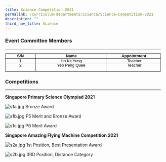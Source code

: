 ```yaml
---
title: Science Competition 2021
permalink: /curriculum-departments/Science/Science-Competition-2021
description: ""
third_nav_title: Science
---
```

### Event Committee Members
-----------------------

<table style="margin: 0px; outline: 0px; padding: 0px; border-collapse: collapse; max-width: 100%; width: 488.7pt; text-align: left;" width="0" cellpadding="0" cellspacing="0" border="0" class="MsoNormalTable"><tbody style="margin: 0px; outline: 0px; padding: 0px;"><tr style="margin: 0px; outline: 0px; padding: 0px; height: 12pt;"><td style="margin: 0px; outline: 0px; padding: 0in 5.4pt; width: 89.25pt; border: 1pt solid windowtext; height: 12pt;" valign="top" width="119"><p style="margin: 0px; outline: 0px; padding: 0px; line-height: 20px !important; color: rgb(0, 0, 0); font-family: Helvetica; font-size: 13px; text-align: center;" class="MsoNormal"><b style="margin: 0px; outline: 0px; padding: 0px;"><font style="margin: 0px; outline: 0px; padding: 0px;" size="2"><span style="margin: 0px; outline: 0px; padding: 0px; line-height: 13.91px; font-family: Arial, sans-serif;" lang="EN-SG">S/N</span><span style="margin: 0px; outline: 0px; padding: 0px; line-height: 13.91px; font-family: Arial, sans-serif;"></span></font></b></p></td><td style="margin: 0px; outline: 0px; padding: 0in 5.4pt; width: 244.85pt; border-top: 1pt solid windowtext; border-right: 1pt solid windowtext; border-bottom: 1pt solid windowtext; border-image: initial; border-left: none; height: 12pt;" valign="top" width="326"><p style="margin: 0px; outline: 0px; padding: 0px; line-height: 20px !important; color: rgb(0, 0, 0); font-family: Helvetica; font-size: 13px; text-align: center;" class="MsoNormal"><b style="margin: 0px; outline: 0px; padding: 0px;"><font style="margin: 0px; outline: 0px; padding: 0px;" size="2"><span style="margin: 0px; outline: 0px; padding: 0px; line-height: 13.91px; font-family: Arial, sans-serif;" lang="EN-SG">Name</span><span style="margin: 0px; outline: 0px; padding: 0px; line-height: 13.91px; font-family: Arial, sans-serif;"></span></font></b></p></td><td style="margin: 0px; outline: 0px; padding: 0in 5.4pt; width: 154.6pt; border-top: 1pt solid windowtext; border-right: 1pt solid windowtext; border-bottom: 1pt solid windowtext; border-image: initial; border-left: none; height: 12pt;" valign="top" width="206"><p style="margin: 0px; outline: 0px; padding: 0px; line-height: 20px !important; color: rgb(0, 0, 0); font-family: Helvetica; font-size: 13px; text-align: center;" class="MsoNormal"><font style="margin: 0px; outline: 0px; padding: 0px;" size="2"><span style="margin: 0px; outline: 0px; padding: 0px; line-height: 13.91px; font-family: Arial, sans-serif;" lang="EN-SG"><b style="margin: 0px; outline: 0px; padding: 0px;">Appointment</b></span><span style="margin: 0px; outline: 0px; padding: 0px; line-height: 13.91px; font-family: Arial, sans-serif;"></span></font></p></td></tr><tr style="margin: 0px; outline: 0px; padding: 0px; height: 3.1pt;"><td style="margin: 0px; outline: 0px; padding: 0in 5.4pt; width: 89.25pt; border-right: 1pt solid windowtext; border-bottom: 1pt solid windowtext; border-left: 1pt solid windowtext; border-image: initial; border-top: none; height: 3.1pt;" valign="top" width="119"><p style="margin: 0px; outline: 0px; padding: 0px; line-height: 20px !important; color: rgb(0, 0, 0); font-family: Helvetica; font-size: 13px; text-align: center;" class="MsoNormal"><font style="margin: 0px; outline: 0px; padding: 0px;" size="2"><span style="margin: 0px; outline: 0px; padding: 0px; line-height: 13.91px; font-family: Arial, sans-serif;" lang="EN-SG">1</span><span style="margin: 0px; outline: 0px; padding: 0px; line-height: 13.91px; font-family: Arial, sans-serif;"></span></font></p></td><td style="margin: 0px; outline: 0px; padding: 0in 5.4pt; width: 244.85pt; border-top: none; border-left: none; border-bottom: 1pt solid windowtext; border-right: 1pt solid windowtext; height: 3.1pt;" valign="top" width="326"><p style="margin: 0px; outline: 0px; padding: 0px; line-height: 20px !important; color: rgb(0, 0, 0); font-family: Helvetica; font-size: 13px; text-align: center;" class="MsoNormal"><span style="margin: 0px; outline: 0px; padding: 0px; line-height: 13.91px; font-family: Arial, sans-serif;"><font style="margin: 0px; outline: 0px; padding: 0px;" size="2">Ho Kit Yung</font></span></p></td><td style="margin: 0px; outline: 0px; padding: 0in 5.4pt; width: 154.6pt; border-top: none; border-left: none; border-bottom: 1pt solid windowtext; border-right: 1pt solid windowtext; height: 3.1pt;" valign="top" width="206"><p style="margin: 0px; outline: 0px; padding: 0px; line-height: 20px !important; color: rgb(0, 0, 0); font-family: Helvetica; font-size: 13px; text-align: center;" class="MsoNormal"><span style="margin: 0px; outline: 0px; padding: 0px; line-height: 13.91px; font-family: Arial, sans-serif;"><font style="margin: 0px; outline: 0px; padding: 0px;" size="2">&nbsp;Teacher</font></span></p></td></tr><tr style="margin: 0px; outline: 0px; padding: 0px; height: 20pt;"><td style="margin: 0px; outline: 0px; padding: 0in 5.4pt; width: 89.25pt; border-right: 1pt solid windowtext; border-bottom: 1pt solid windowtext; border-left: 1pt solid windowtext; border-image: initial; border-top: none; height: 20pt;" valign="top" width="119"><p style="margin: 0px; outline: 0px; padding: 0px; line-height: 20px !important; color: rgb(0, 0, 0); font-family: Helvetica; font-size: 13px; text-align: center;" class="MsoNormal"><span style="margin: 0px; outline: 0px; padding: 0px; line-height: 13.91px; font-family: Arial, sans-serif;" lang="EN-SG"><font style="margin: 0px; outline: 0px; padding: 0px;" size="2">2</font></span></p></td><td style="margin: 0px; outline: 0px; padding: 0in 5.4pt; width: 244.85pt; border-top: none; border-left: none; border-bottom: 1pt solid windowtext; border-right: 1pt solid windowtext; height: 20pt;" valign="top" width="326"><p style="margin: 0px; outline: 0px; padding: 0px; line-height: 20px !important; color: rgb(0, 0, 0); font-family: Helvetica; font-size: 13px; text-align: center;" class="MsoNormal"><span style="margin: 0px; outline: 0px; padding: 0px; line-height: 13.91px; font-family: Arial, sans-serif;"><font style="margin: 0px; outline: 0px; padding: 0px;" size="2">Yeo Peng Quee</font></span></p></td><td style="margin: 0px; outline: 0px; padding: 0in 5.4pt; width: 154.6pt; border-top: none; border-left: none; border-bottom: 1pt solid windowtext; border-right: 1pt solid windowtext; height: 20pt;" valign="top" width="206"><p style="margin: 0px; outline: 0px; padding: 0px; line-height: 20px !important; color: rgb(0, 0, 0); font-family: Helvetica; font-size: 13px; text-align: center;" class="MsoNormal"><span style="margin: 0px; outline: 0px; padding: 0px; line-height: 13.91px; font-family: Arial, sans-serif;"><font style="margin: 0px; outline: 0px; padding: 0px;" size="2">&nbsp;Teacher</font></span></p></td></tr></tbody></table>

### Competitions
------------

**Singapore Primary Science Olympiad 2021**

![s1a.jpg](https://rivervalepri.moe.edu.sg/qql/slot/u143/Curriculum/Departments/Science/competition%202021/s1a.jpg)
Bronze Award

  

![s1b.jpg](https://rivervalepri.moe.edu.sg/qql/slot/u143/Curriculum/Departments/Science/competition%202021/s1b.jpg)
P5 Merit and Bronze Award

  

![s1c.jpg](https://rivervalepri.moe.edu.sg/qql/slot/u143/Curriculum/Departments/Science/competition%202021/s1c.jpg)
P6 Merit Award

**Singapore Amazing Flying Machine Competition 2021**

![s2a.jpg](https://rivervalepri.moe.edu.sg/qql/slot/u143/Curriculum/Departments/Science/competition%202021/s2a.jpg)
1st&nbsp;Position, Best Presentation Award

  

![s2b.jpg](https://rivervalepri.moe.edu.sg/qql/slot/u143/Curriculum/Departments/Science/competition%202021/s2b.jpg)
3RD&nbsp;Position, Distance Category